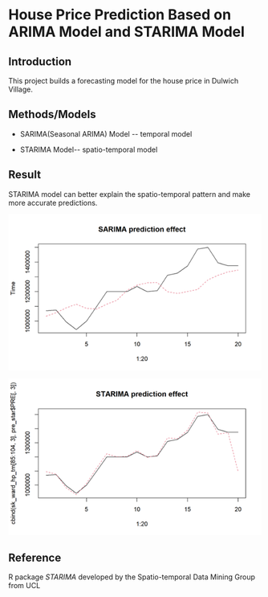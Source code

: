 # House Price Prediction Based on ARIMA Model and STARIMA Model

## Introduction

This project builds a forecasting model for the house price in Dulwich Village.

## Methods/Models 

-   SARIMA(Seasonal ARIMA) Model -- temporal model

-   STARIMA Model-- spatio-temporal model

## Result

STARIMA model can better explain the spatio-temporal pattern and make more accurate predictions.

![](images/SARIMA.png)

![](images/STARIMA.png)

## Reference

R package *STARIMA* developed by the Spatio-temporal Data Mining Group from UCL
